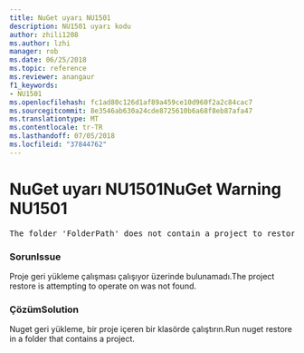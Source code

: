 ```yaml
---
title: NuGet uyarı NU1501
description: NU1501 uyarı kodu
author: zhili1208
ms.author: lzhi
manager: rob
ms.date: 06/25/2018
ms.topic: reference
ms.reviewer: anangaur
f1_keywords:
- NU1501
ms.openlocfilehash: fc1ad80c126d1af89a459ce10d960f2a2c84cac7
ms.sourcegitcommit: 8e3546ab630a24cde8725610b6a68f8eb87afa47
ms.translationtype: MT
ms.contentlocale: tr-TR
ms.lasthandoff: 07/05/2018
ms.locfileid: "37844762"
---
```

# <a name="nuget-warning-nu1501"></a><span data-ttu-id="67dbd-103">NuGet uyarı NU1501</span><span class="sxs-lookup"><span data-stu-id="67dbd-103">NuGet Warning NU1501</span></span>

<pre>The folder 'FolderPath' does not contain a project to restore.</pre>


### <a name="issue"></a><span data-ttu-id="67dbd-104">Sorun</span><span class="sxs-lookup"><span data-stu-id="67dbd-104">Issue</span></span>
<span data-ttu-id="67dbd-105">Proje geri yükleme çalışması çalışıyor üzerinde bulunamadı.</span><span class="sxs-lookup"><span data-stu-id="67dbd-105">The project restore is attempting to operate on was not found.</span></span> 

### <a name="solution"></a><span data-ttu-id="67dbd-106">Çözüm</span><span class="sxs-lookup"><span data-stu-id="67dbd-106">Solution</span></span>
<span data-ttu-id="67dbd-107">Nuget geri yükleme, bir proje içeren bir klasörde çalıştırın.</span><span class="sxs-lookup"><span data-stu-id="67dbd-107">Run nuget restore in a folder that contains a project.</span></span> 
